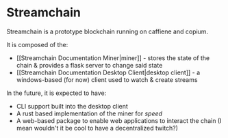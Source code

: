 # Streamchain
Streamchain is a prototype blockchain running on caffiene and copium.

It is composed of the:

- [[Streamchain Documentation Miner|miner]] - stores the state of the chain & provides a flask server to change said state
- [[Streamchain Documentation Desktop Client|desktop client]] - a windows-based (for now) client used to watch & create streams

In the future, it is expected to have:

- CLI support built into the desktop client
- A rust based implementation of the miner for *speed*
- A web-based package to enable web applications to interact the chain (I mean wouldn't it be cool to have a decentralized twitch?)
